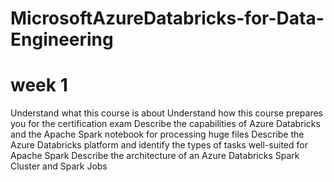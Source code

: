 # MicrosoftAzureDatabricks-for-Data-Engineering

# week 1
Understand what this course is about
Understand how this course prepares you for the certification exam
Describe the capabilities of Azure Databricks and the Apache Spark notebook for processing huge files
Describe the Azure Databricks platform and identify the types of tasks well-suited for Apache Spark
Describe the architecture of an Azure Databricks Spark Cluster and Spark Jobs
